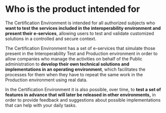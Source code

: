 # Who is the product intended for

The Certification Environment is intended for all authorized subjects who **want to test the services included in the interoperability environment and present their e-services**, allowing users to test and validate customized solutions in a controlled and secure context.  

The Certification Environment has a set of e-services that simulate those present in the Interoperability Test and Production environment in order to allow companies who manage the activities on behalf of the Public administration to **develop their own technical solutions and implementations in an operating environment**, which facilitates the processes for them when they have to repeat the same work in the Production environment using real data.

In the Certification Environment it is also possible, over time, to **test a set of features in advance that will later be released in other environments,** in order to provide feedback and suggestions about possible implementations that can help with your daily tasks.